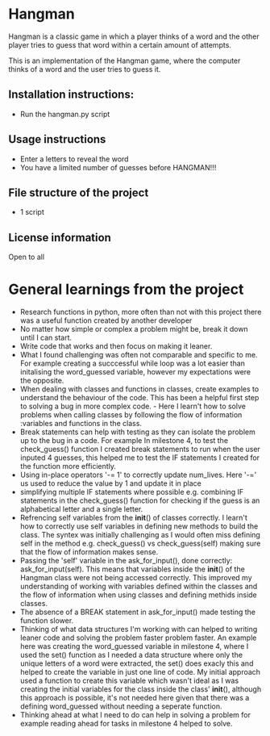 # Hangman
Hangman is a classic game in which a player thinks of a word and the other player tries to guess that word within a certain amount of attempts.

This is an implementation of the Hangman game, where the computer thinks of a word and the user tries to guess it. 

## Installation instructions:
- Run the hangman.py script
  
## Usage instructions
- Enter a letters to reveal the word
- You have a limited number of guesses before HANGMAN!!!
  
## File structure of the project
- 1 script

## License information
Open to all 

# General learnings from the project 
- Research functions in python, more often than not with this project there was a useful function created by another developer
- No matter how simple or complex a problem might be, break it down until I can start.
- Write code that works and then focus on making it leaner. 
- What I found challenging was often not comparable and specific to me. For example creating a succcessful while loop was a lot easier than initalising the word_guessed variable, however my expectations were the opposite.
- When dealing with  classes and functions in classes, create examples to understand the behaviour of the code. This has been a helpful first step to solving a bug in more complex code. - Here I learn't how to solve problems when calling classes by following the flow of information :variables and functions in the class.
- Break statements can help with testing as they can isolate the problem up to the bug in a code. For example In milestone 4, to test the check_guess() function I created break statements to run when the user inputed 4 guesses, this helped me to test the IF statements I created for the function more efficiently.
- Using in-place operators '-= 1' to correctly update num_lives. Here '-=' us used to reduce the value by 1 and update it in place
- simplifying multiple IF statements where possible e.g. combining IF statements in the check_guess() function for checking if the guess is an alphabetical letter and a single letter.
- Refrencing self variables from the __init__() of classes correctly. I learn't how to correctly use self variables in defining new methods to build the class. The syntex was initially challenging as I would often miss defining self in the method e.g. check_guess() vs check_guess(self) making sure that the flow of information makes sense.
- Passing the 'self' variable  in the ask_for_input(), done correctly: ask_for_input(self). This means that variables inside the __init__() of the Hangman class were not being accessed correctly. This improved my understanding of working with variables defined within the classes and the flow of information when using classes and defining methids inside classes.
- The absence of a BREAK statement in ask_for_input() made testing the function slower. 
- Thinking of what data structures I'm working with can helped to writing leaner code and solving the problem faster problem faster. An example here was creating the word_guessed variable in milestone 4, where I used the set() function as I needed a data structure where only the unique letters of a word were extracted, the set() does exacly this and helped to create the variable in just one line of code. My initial approach used a function to create this variable which wasn't ideal as I was creating the initial variables for the class inside the class' __init__(),  although this approach is possible, it's not needed here given that there was a defining word_guessed without needing a seperate function.
- Thinking ahead at what I need to do can help in solving a problem for example reading ahead for tasks in milestone 4 helped to solve.